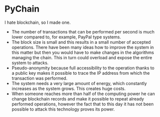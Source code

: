 # PyChain
I hate blockchain, so I made one. <br />

- The number of transactions that can be performed per second is much lower compared to, for example, PayPal type systems.
- The block size is small and this results in a small number of accepted operations. There have been many ideas how to improve the system in this matter but then you would have to make changes in the algorithms managing the chain. This in turn could overload and expose the entire system to attacks.
- Pseudo-anonymity because full accessibility to the operation thanks to a public key makes it possible to trace the IP address from which the transaction was performed.
- The system needs a very large amount of energy, which constantly increases as the system grows. This creates huge costs.
- When someone reaches more than half of the computing power he can change blockchain records and make it possible to repeat already performed operations, however the fact that to this day it has not been possible to attack this technology proves its power.
